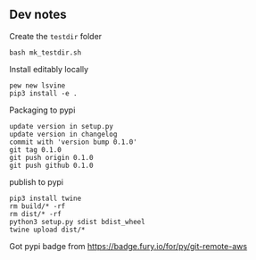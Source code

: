 ## Dev notes

Create the `testdir` folder

```
bash mk_testdir.sh
```

Install editably locally

```
pew new lsvine
pip3 install -e .
```

Packaging to pypi

```
update version in setup.py
update version in changelog
commit with 'version bump 0.1.0'
git tag 0.1.0
git push origin 0.1.0
git push github 0.1.0
```

publish to pypi

```
pip3 install twine
rm build/* -rf
rm dist/* -rf
python3 setup.py sdist bdist_wheel
twine upload dist/*
```

Got pypi badge from
https://badge.fury.io/for/py/git-remote-aws



